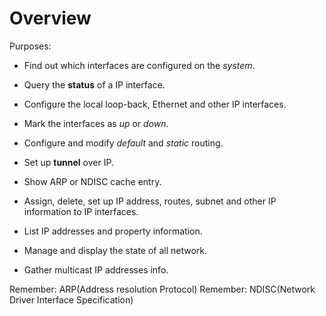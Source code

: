 # Overview

Purposes:

* Find out which interfaces are configured on the *system*.

* Query the __status__ of a IP interface.

* Configure the local loop-back, Ethernet and other IP interfaces.

* Mark the interfaces as _up_ or _down_.

* Configure and modify _default_ and _static_ routing.

* Set up __tunnel__ over IP.

* Show ARP or NDISC cache entry.

* Assign, delete, set up IP address, routes, subnet and other IP
information to IP interfaces.

* List IP addresses and property information.

* Manage and display the state of all network.

* Gather multicast IP addresses info.

Remember: ARP(Address resolution Protocol)
Remember: NDISC(Network Driver Interface Specification)
